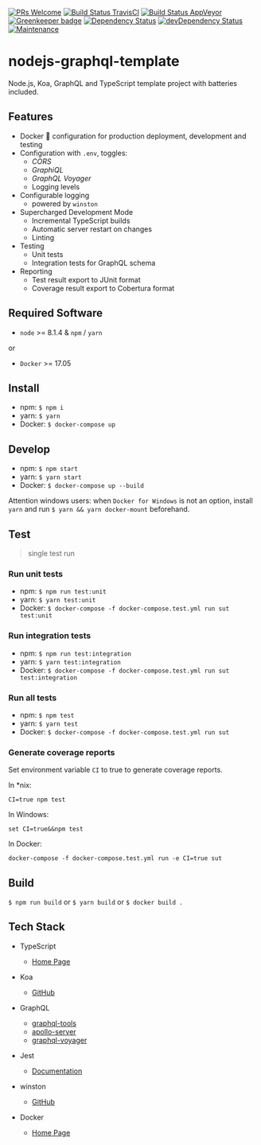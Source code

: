 [![PRs Welcome](https://img.shields.io/badge/PRs-welcome-brightgreen.svg?style=flat-square)](http://makeapullrequest.com)
[![Build Status TravisCI](https://travis-ci.org/ctco/nodejs-graphql-template.svg?branch=master)](https://travis-ci.org/ctco/nodejs-graphql-template)
[![Build Status AppVeyor](https://ci.appveyor.com/api/projects/status/wclytcth7faa5na5?svg=true)](https://ci.appveyor.com/project/trioletas/nodejs-graphql-template)
[![Greenkeeper badge](https://badges.greenkeeper.io/ctco/nodejs-graphql-template.svg)](https://greenkeeper.io/)
[![Dependency Status](https://david-dm.org/ctco/koa-graphql-template/master.svg)](https://david-dm.org/ctco/nodejs-graphql-template/master)
[![devDependency Status](https://david-dm.org/ctco/koa-graphql-template/master/dev-status.svg)](https://david-dm.org/ctco/nodejs-graphql-template/master#info=devDependencies)
[![Maintenance](https://img.shields.io/maintenance/yes/2017.svg)]()

# nodejs-graphql-template

Node.js, Koa, GraphQL and TypeScript template project with batteries included.

## Features

- Docker :whale: configuration for production deployment, development and testing
- Configuration with `.env`, toggles:
  - _CORS_
  - _GraphiQL_
  - _GraphQL Voyager_
  - Logging levels
- Configurable logging 
  - powered by `winston`  
- Supercharged Development Mode
  - Incremental TypeScript builds
  - Automatic server restart on changes
  - Linting
- Testing
  - Unit tests
  - Integration tests for GraphQL schema
- Reporting
  - Test result export to JUnit format
  - Coverage result export to Cobertura format

## Required Software

- `node` >= 8.1.4 & `npm` / `yarn`

or

- `Docker` >= 17.05

## Install

- npm: `$ npm i`
- yarn: `$ yarn`
- Docker: `$ docker-compose up`

## Develop

- npm: `$ npm start`
- yarn: `$ yarn start`
- Docker: `$ docker-compose up --build`

Attention windows users: when `Docker for Windows` is not an option, install `yarn` and run `$ yarn && yarn docker-mount` beforehand.
## Test

> single test run

### Run unit tests

- npm: `$ npm run test:unit`
- yarn: `$ yarn test:unit`
- Docker: `$ docker-compose -f docker-compose.test.yml run sut test:unit`

### Run integration tests

- npm: `$ npm run test:integration`
- yarn: `$ yarn test:integration`
- Docker: `$ docker-compose -f docker-compose.test.yml run sut test:integration`

### Run all tests

- npm: `$ npm test`
- yarn: `$ yarn test`
- Docker: `$ docker-compose -f docker-compose.test.yml run sut`

### Generate coverage reports

Set environment variable `CI` to true to generate coverage reports.

In *nix:

`CI=true npm test`

In Windows:

`set CI=true&&npm test`

In Docker:

`docker-compose -f docker-compose.test.yml run -e CI=true sut`

## Build

`$ npm run build` or `$ yarn build` or `$ docker build .`

## Tech Stack

- TypeScript
  - [Home Page](https://www.typescriptlang.org/)

- Koa
  - [GitHub](https://github.com/koajs/koa)

- GraphQL
  - [graphql-tools](https://github.com/apollographql/graphql-tools)
  - [apollo-server](https://github.com/apollographql/apollo-server)
  - [graphql-voyager](https://apis.guru/graphql-voyager/)

- Jest
  - [Documentation](https://facebook.github.io/jest/docs/en/getting-started.html)

- winston
  - [GitHub](https://github.com/winstonjs/winston)
  
- Docker
  - [Home Page](https://www.docker.com)
